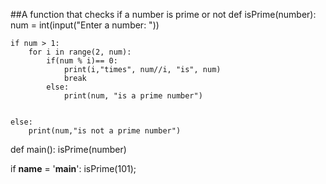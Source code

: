
##A function that checks if a number is prime or not
def isPrime(number):
	num = int(input("Enter a number: "))

	if num > 1:
		for i in range(2, num):
			if(num % i)== 0:
				print(i,"times", num//i, "is", num)
				break
			else:
				print(num, "is a prime number")


	else:
		print(num,"is not a prime number")


def main():
	isPrime(number)



if __name__ = '__main__':
	isPrime(101);